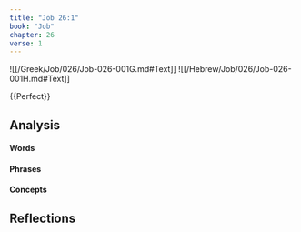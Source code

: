 ```yaml
---
title: "Job 26:1"
book: "Job"
chapter: 26
verse: 1
---
```

![[/Greek/Job/026/Job-026-001G.md#Text]]
![[/Hebrew/Job/026/Job-026-001H.md#Text]]

{{Perfect}}

## Analysis

#### Words

#### Phrases

#### Concepts

## Reflections
